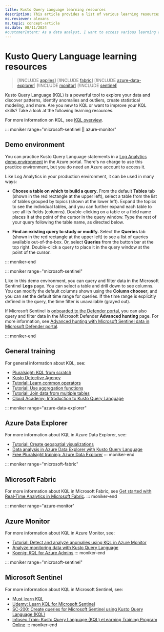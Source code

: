 ```yaml
---
title: Kusto Query Language learning resources
description: This article provides a list of various learning resources to help you ramp up on Kusto Query Language (KQL) effectively.
ms.reviewer: alexans
ms.topic: concept-article
ms.date: 08/11/2024
#customerIntent: As a data analyst, I want to access various learning resources for Kusto Query Language (KQL), so that I can effectively explore and analyze data using KQL.
---
```

# Kusto Query Language learning resources

> [!INCLUDE [applies](../includes/applies-to-version/applies.md)] [!INCLUDE [fabric](../includes/applies-to-version/fabric.md)] [!INCLUDE [azure-data-explorer](../includes/applies-to-version/azure-data-explorer.md)] [!INCLUDE [monitor](../includes/applies-to-version/monitor.md)] [!INCLUDE [sentinel](../includes/applies-to-version/sentinel.md)]

Kusto Query Language (KQL) is a powerful tool to explore your data and discover patterns, identify anomalies and outliers, create statistical modeling, and more. Are you new to KQL or want to improve your KQL skills? Take a look at the following learning resources.

For more information on KQL, see [KQL overview](index.md).

::: moniker range="microsoft-sentinel || azure-monitor"

## Demo environment

You can practice Kusto Query Language statements in a [Log Analytics demo environment](https://aka.ms/lademo) in the Azure portal. There's no charge to use this practice environment, but you do need an Azure account to access it.

Like Log Analytics in your production environment, it can be used in many ways:

* **Choose a table on which to build a query.** From the default **Tables** tab (shown in the red rectangle at the upper left), select a table from the list of tables grouped by topics (shown at the lower left). Expand the topics to see the individual tables, and you can further expand each table to see all its fields (columns). Double-clicking on a table or a field name places it at the point of the cursor in the query window. Type the rest of your query following the table name, as directed below.

* **Find an existing query to study or modify.** Select the **Queries** tab (shown in the red rectangle at the upper left) to see a list of queries available out-of-the-box. Or, select **Queries** from the button bar at the top right. Double-click a query to place it in the query window at the point of the cursor.

::: moniker-end

::: moniker range="microsoft-sentinel"

Like in this demo environment, you can query and filter data in the Microsoft Sentinel **Logs** page. You can select a table and drill down to see columns. You can modify the default columns shown using the **Column chooser**, and you can set the default time range for queries. If the time range is explicitly defined in the query, the time filter is unavailable (grayed out).

If Microsoft Sentinel is [onboarded to the Defender portal](/azure/sentinel/microsoft-sentinel-defender-portal), you can also query and filter data in the Microsoft Defender **Advanced hunting** page. For more information, see [Advanced hunting with Microsoft Sentinel data in Microsoft Defender portal](/defender-xdr/advanced-hunting-microsoft-defender?toc=%2Fazure%2Fsentinel%2FTOC.json&bc=%2Fazure%2Fsentinel%2Fbreadcrumb%2Ftoc.json&branch=main).

::: moniker-end

## General training

For general information about KQL, see:

* [Pluralsight: KQL from scratch](https://www.pluralsight.com/courses/kusto-query-language-kql-from-scratch)
* [Kusto Detective Agency](https://detective.kusto.io/)
* [Tutorial: Learn common operators](tutorials/learn-common-operators.md)
* [Tutorial: Use aggregation functions](tutorials/use-aggregation-functions.md)
* [Tutorial: Join data from multiple tables](tutorials/join-data-from-multiple-tables.md)
* [Cloud Academy: Introduction to Kusto Query Language](https://cloudacademy.com/lab/introduction-to-kusto-query-language/)

::: moniker range="azure-data-explorer"

## Azure Data Explorer

For more information about KQL in Azure Data Explorer, see:

* [Tutorial: Create geospatial visualizations](tutorials/create-geospatial-visualizations.md)
* [Data analysis in Azure Data Explorer with Kusto Query Language](/training/paths/data-analysis-data-explorer-kusto-query-language/)
* [Free Pluralsight training: Azure Data Explorer](https://www.pluralsight.com/partners/microsoft/azure-data-explorer)
::: moniker-end

::: moniker range="microsoft-fabric"

## Microsoft Fabric

For more information about KQL in Microsoft Fabric, see [Get started with Real-Time Analytics in Microsoft Fabric](/training/modules/get-started-kusto-fabric/).
::: moniker-end

::: moniker range="azure-monitor"

## Azure Monitor

For more information about KQL in Azure Monitor, see:

* [Tutorial: Detect and analyze anomalies using KQL in Azure Monitor](/azure/azure-monitor/logs/kql-machine-learning-azure-monitor)
* [Analyze monitoring data with Kusto Query Language](/training/paths/analyze-monitoring-data-with-kql/)
* [Koenig: KQL for Azure Admins](https://www.koenig-solutions.com/kql-azure-admins-training)
::: moniker-end

::: moniker range="microsoft-sentinel"

## Microsoft Sentinel

For more information about KQL in Microsoft Sentinel, see:

* [Must learn KQL](https://github.com/rod-trent/MustLearnKQL)
* [Udemy: Learn KQL for Microsoft Sentinel](https://www.udemy.com/course/learn-kql-for-microsoft-sentinel/)
* [SC-200: Create queries for Microsoft Sentinel using Kusto Query Language (KQL)](/training/paths/sc-200-utilize-kql-for-azure-sentinel/)
* [Infosec Train: Kusto Query Language (KQL) eLearning Training Program Online](https://www.infosectrain.com/self-paced-learning/kusto-query-language-training/)
::: moniker-end
